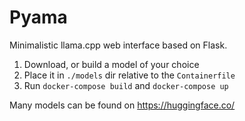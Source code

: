 # Pyama

Minimalistic llama.cpp web interface based on Flask.

1. Download, or build a model of your choice
2. Place it in `./models` dir relative to the `Containerfile`
3. Run `docker-compose build` and `docker-compose up`

Many models can be found on https://huggingface.co/
